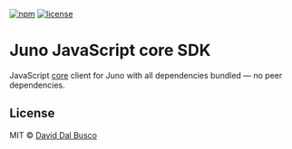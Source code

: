[![npm][npm-badge]][npm-badge-url]
[![license][npm-license]][npm-license-url]

[npm-badge]: https://img.shields.io/npm/v/@junobuild/core-standalone
[npm-badge-url]: https://www.npmjs.com/package/@junobuild/core-standalone
[npm-license]: https://img.shields.io/npm/l/@junobuild/core-standalone
[npm-license-url]: https://github.com/junobuild/juno-js/blob/main/LICENSE

# Juno JavaScript core SDK

JavaScript [core](../core/README.md) client for Juno with all dependencies bundled — no peer dependencies.

## License

MIT © [David Dal Busco](mailto:david.dalbusco@outlook.com)

[juno]: https://juno.build
